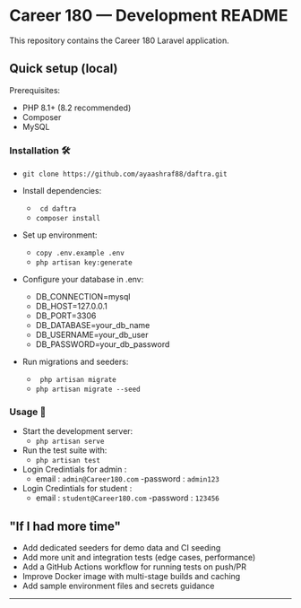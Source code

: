 # Career 180 — Development README

This repository contains the Career 180 Laravel application.

## Quick setup (local)

Prerequisites:
- PHP 8.1+ (8.2 recommended)
- Composer
- MySQL 

### Installation 🛠️
* ``` git clone https://github.com/ayaashraf88/daftra.git ```
* Install dependencies:
    - ``` cd daftra```
    -  ``` composer install  ```
* Set up environment:
    
    - ``` copy .env.example .env ```
    - ``` php artisan key:generate ```
* Configure your database in .env:
    - DB_CONNECTION=mysql
    - DB_HOST=127.0.0.1
    - DB_PORT=3306
    - DB_DATABASE=your_db_name
    - DB_USERNAME=your_db_user
    - DB_PASSWORD=your_db_password
* Run migrations and seeders:
    - ``` php artisan migrate```
    - ``` php artisan migrate --seed ```
### Usage 🚀
* Start the development server:
    - ``` php artisan serve ```
* Run the test suite with:
     - ``` php artisan test ```
* Login Credintials for admin :
     - email : ```admin@Career180.com```
     -password : ```admin123```
* Login Credintials for student :
     - email : ```student@Career180.com```
     -password : ```123456```
## "If I had more time"

- Add dedicated seeders for demo data and CI seeding
- Add more unit and integration tests (edge cases, performance)
- Add a GitHub Actions workflow for running tests on push/PR
- Improve Docker image with multi-stage builds and caching
- Add sample environment files and secrets guidance

---

